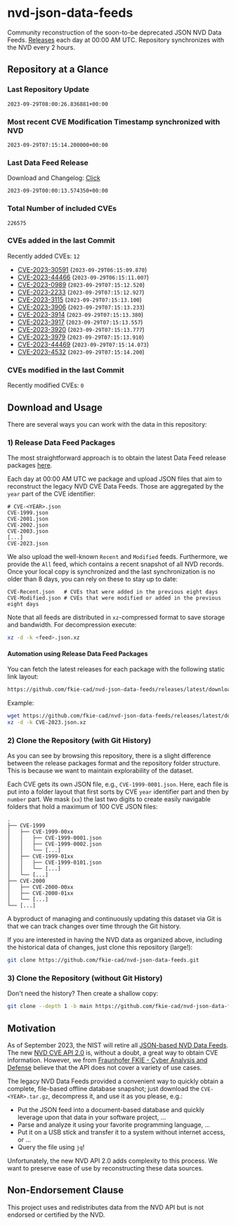 # nvd-json-data-feeds

Community reconstruction of the soon-to-be deprecated JSON NVD Data Feeds. 
[Releases](https://github.com/fkie-cad/nvd-json-data-feeds/releases/latest) each day at 00:00 AM UTC.
Repository synchronizes with the NVD every 2 hours.

## Repository at a Glance

### Last Repository Update

```plain
2023-09-29T08:00:26.836881+00:00
```

### Most recent CVE Modification Timestamp synchronized with NVD

```plain
2023-09-29T07:15:14.200000+00:00
```

### Last Data Feed Release

Download and Changelog: [Click](https://github.com/fkie-cad/nvd-json-data-feeds/releases/latest)

```plain
2023-09-29T00:00:13.574350+00:00
```

### Total Number of included CVEs

```plain
226575
```

### CVEs added in the last Commit

Recently added CVEs: `12`

* [CVE-2023-30591](CVE-2023/CVE-2023-305xx/CVE-2023-30591.json) (`2023-09-29T06:15:09.870`)
* [CVE-2023-44466](CVE-2023/CVE-2023-444xx/CVE-2023-44466.json) (`2023-09-29T06:15:11.007`)
* [CVE-2023-0989](CVE-2023/CVE-2023-09xx/CVE-2023-0989.json) (`2023-09-29T07:15:12.520`)
* [CVE-2023-2233](CVE-2023/CVE-2023-22xx/CVE-2023-2233.json) (`2023-09-29T07:15:12.927`)
* [CVE-2023-3115](CVE-2023/CVE-2023-31xx/CVE-2023-3115.json) (`2023-09-29T07:15:13.100`)
* [CVE-2023-3906](CVE-2023/CVE-2023-39xx/CVE-2023-3906.json) (`2023-09-29T07:15:13.233`)
* [CVE-2023-3914](CVE-2023/CVE-2023-39xx/CVE-2023-3914.json) (`2023-09-29T07:15:13.380`)
* [CVE-2023-3917](CVE-2023/CVE-2023-39xx/CVE-2023-3917.json) (`2023-09-29T07:15:13.557`)
* [CVE-2023-3920](CVE-2023/CVE-2023-39xx/CVE-2023-3920.json) (`2023-09-29T07:15:13.777`)
* [CVE-2023-3979](CVE-2023/CVE-2023-39xx/CVE-2023-3979.json) (`2023-09-29T07:15:13.910`)
* [CVE-2023-44469](CVE-2023/CVE-2023-444xx/CVE-2023-44469.json) (`2023-09-29T07:15:14.073`)
* [CVE-2023-4532](CVE-2023/CVE-2023-45xx/CVE-2023-4532.json) (`2023-09-29T07:15:14.200`)


### CVEs modified in the last Commit

Recently modified CVEs: `0`



## Download and Usage

There are several ways you can work with the data in this repository:

### 1) Release Data Feed Packages

The most straightforward approach is to obtain the latest Data Feed release packages [here](https://github.com/fkie-cad/nvd-json-data-feeds/releases/latest).

Each day at 00:00 AM UTC we package and upload JSON files that aim to reconstruct the legacy NVD CVE Data Feeds.
Those are aggregated by the `year` part of the CVE identifier:

```
# CVE-<YEAR>.json
CVE-1999.json
CVE-2001.json
CVE-2002.json
CVE-2003.json
[...]
CVE-2023.json
```

We also upload the well-known `Recent` and `Modified` feeds.
Furthermore, we provide the `All` feed, which contains a recent snapshot of all NVD records.
Once your local copy is synchronized and the last synchronization is no older than 8 days, you can rely on these to stay up to date:

```plain
CVE-Recent.json   # CVEs that were added in the previous eight days
CVE-Modified.json # CVEs that were modified or added in the previous eight days
```

Note that all feeds are distributed in `xz`-compressed format to save storage and bandwidth.
For decompression execute:

```sh
xz -d -k <feed>.json.xz
```


#### Automation using Release Data Feed Packages

You can fetch the latest releases for each package with the following static link layout:

```sh
https://github.com/fkie-cad/nvd-json-data-feeds/releases/latest/download/CVE-<YEAR>.json.xz
```

Example:

```sh
wget https://github.com/fkie-cad/nvd-json-data-feeds/releases/latest/download/CVE-2023.json.xz
xz -d -k CVE-2023.json.xz
```

### 2) Clone the Repository (with Git History)

As you can see by browsing this repository, there is a slight difference between the release packages format and the repository folder structure.
This is because we want to maintain explorability of the dataset.

Each CVE gets its own JSON file, e.g., `CVE-1999-0001.json`.
Here, each file is put into a folder layout that first sorts by CVE `year` identifier part and then by `number` part.
We mask (`xx`) the last two digits to create easily navigable folders that hold a maximum of 100 CVE JSON files:

```plain
.
├── CVE-1999
│   ├── CVE-1999-00xx
│   │   ├── CVE-1999-0001.json
│   │   ├── CVE-1999-0002.json
│   │   └── [...]
│   ├── CVE-1999-01xx
│   │   ├── CVE-1999-0101.json
│   │   └── [...]
│   └── [...]
├── CVE-2000
│   ├── CVE-2000-00xx
│   ├── CVE-2000-01xx
│   └── [...]
└── [...]
```

A byproduct of managing and continuously updating this dataset via Git is that we can track changes over time through the Git history.

If you are interested in having the NVD data as organized above, including the historical data of changes, just clone this repository (large!):

```sh
git clone https://github.com/fkie-cad/nvd-json-data-feeds.git
```

### 3) Clone the Repository (without Git History)

Don't need the history? Then create a shallow copy:

```sh
git clone --depth 1 -b main https://github.com/fkie-cad/nvd-json-data-feeds.git
```

## Motivation

As of September 2023, the NIST will retire all [JSON-based NVD Data Feeds](https://nvd.nist.gov/vuln/data-feeds#divRetirementBanner-1).
The new [NVD CVE API 2.0](https://nvd.nist.gov/developers/vulnerabilities) is, without a doubt, a great way to obtain CVE information.
However, we from [Fraunhofer FKIE - Cyber Analysis and Defense](https://www.fkie.fraunhofer.de/en/departments/cad.html) believe that the API does not cover a variety of use cases.

The legacy NVD Data Feeds provided a convenient way to quickly obtain a complete, file-based offline database snapshot; just download the `CVE-<YEAR>.tar.gz`, decompress it, and use it as you please, e.g.:

* Put the JSON feed into a document-based database and quickly leverage upon that data in your software project, ...
* Parse and analyze it using your favorite programming language, ...
* Put it on a USB stick and transfer it to a system without internet access, or ...
* Query the file using `jq`!

Unfortunately, the new NVD API 2.0 adds complexity to this process.
We want to preserve ease of use by reconstructing these data sources.

## Non-Endorsement Clause

This project uses and redistributes data from the NVD API but is not endorsed or certified by the NVD.